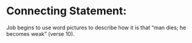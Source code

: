 # Connecting Statement:

Job begins to use word pictures to describe how it is that “man dies; he becomes weak” (verse 10).